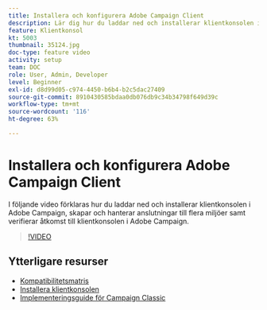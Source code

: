 ```yaml
---
title: Installera och konfigurera Adobe Campaign Client
description: Lär dig hur du laddar ned och installerar klientkonsolen i Adobe Campaign, skapar och hanterar anslutningar till flera miljöer samt verifierar åtkomst till klientkonsolen i Adobe Campaign.
feature: Klientkonsol
kt: 5003
thumbnail: 35124.jpg
doc-type: feature video
activity: setup
team: DOC
role: User, Admin, Developer
level: Beginner
exl-id: d8d99d05-c974-4450-b6b4-b2c5dac27409
source-git-commit: 8910430585bdaa0db076db9c34b34798f649d39c
workflow-type: tm+mt
source-wordcount: '116'
ht-degree: 63%

---
```


# Installera och konfigurera Adobe Campaign Client

I följande video förklaras hur du laddar ned och installerar klientkonsolen i Adobe Campaign, skapar och hanterar anslutningar till flera miljöer samt verifierar åtkomst till klientkonsolen i Adobe Campaign.

>[!VIDEO](https://video.tv.adobe.com/v/35124?quality=12)

## Ytterligare resurser

* [Kompatibilitetsmatris](https://experienceleague.adobe.com/docs/campaign-classic/using/release-notes/compatibility-matrix.html?lang=en#compatibility-matrix)
* [Installera klientkonsolen](https://experienceleague.adobe.com/docs/campaign-classic/using/installing-campaign-classic/connect-to-campaign/installing-the-client-console.html?lang=en)
* [Implementeringsguide för Campaign Classic](https://experienceleague.adobe.com/docs/campaign-classic/using/campaign-classic-home.html)
